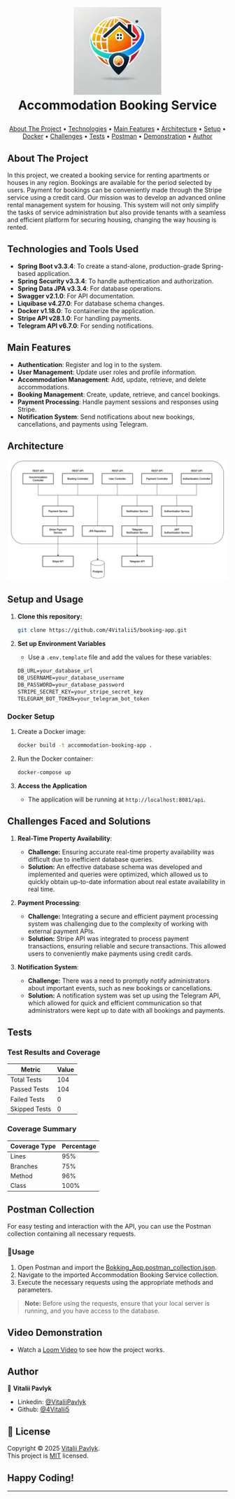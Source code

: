 <!-- LOGO -->
<br />
<h1>
<p align="center">
  <img src="src/main/resources/images/Accommodation Booking Service logo.png" alt="Project Logo" width="200"/>
  <br>Accommodation Booking Service
</h1>

<p align="center">
  <a href="#about-the-project">About The Project</a> •
  <a href="#technologies-and-tools-used">Technologies</a> •
  <a href="#main-features">Main Features</a> •
  <a href="#architecture">Architecture</a> •
  <a href="#setup-and-usage">Setup</a> •
  <a href="#docker-setup">Docker</a> •
  <a href="#challenges-faced-and-solutions">Challenges</a> •
  <a href="#tests">Tests</a> •
  <a href="#postman-collection">Postman</a> •
  <a href="#video-demonstration">Demonstration</a> •
  <a href="#author">Author</a>
</p>

## About The Project

In this project, we created a booking service for renting apartments or houses in any region. Bookings are available for the period selected by users. Payment for bookings can be conveniently made through the Stripe service using a credit card.
Our mission was to develop an advanced online rental management system for housing. This system will not only simplify the tasks of service administration but also provide tenants with a seamless and efficient platform for securing housing, changing the way housing is rented.

## Technologies and Tools Used

- **Spring Boot v3.3.4**: To create a stand-alone, production-grade Spring-based application.
- **Spring Security v3.3.4**: To handle authentication and authorization.
- **Spring Data JPA v3.3.4**: For database operations.
- **Swagger v2.1.0**: For API documentation.
- **Liquibase v4.27.0**: For database schema changes.
- **Docker v1.18.0**: To containerize the application.
- **Stripe API v28.1.0**: For handling payments.
- **Telegram API v6.7.0**: For sending notifications.

## Main Features 

- **Authentication**: Register and log in to the system. 
- **User Management**: Update user roles and profile information. 
- **Accommodation Management**: Add, update, retrieve, and delete accommodations. 
- **Booking Management**: Create, update, retrieve, and cancel bookings. 
- **Payment Processing**: Handle payment sessions and responses using Stripe. 
- **Notification System**: Send notifications about new bookings, cancellations, and payments using Telegram.

## Architecture

![Architecture](src/main/resources/images/architecture.png)

## Setup and Usage

1. **Clone this repository:**
    ```sh
    git clone https://github.com/4Vitalii5/booking-app.git
    ```
2. **Set up Environment Variables**

    - Use a `.env.template` file and add the values for these variables:
    ```plaintext
    DB_URL=your_database_url
    DB_USERNAME=your_database_username
    DB_PASSWORD=your_database_password
    STRIPE_SECRET_KEY=your_stripe_secret_key
    TELEGRAM_BOT_TOKEN=your_telegram_bot_token
    ```

### Docker Setup

1. Create a Docker image:
    ```sh
    docker build -t accommodation-booking-app .
    ```
2. Run the Docker container:
    ```sh
    docker-compose up
    ```

3. **Access the Application**

    - The application will be running at `http://localhost:8081/api`.

## Challenges Faced and Solutions

1. **Real-Time Property Availability**:

   - **Challenge:** Ensuring accurate real-time property availability was difficult due to inefficient database queries.
   - **Solution:** An effective database schema was developed and implemented and queries were optimized, which allowed
     us to quickly obtain up-to-date information about real estate availability in real time.

2. **Payment Processing**:

   - **Challenge:** Integrating a secure and efficient payment processing system was challenging due to the complexity of
     working with external payment APIs.
   - **Solution:** Stripe API was integrated to process payment transactions, ensuring reliable and secure transactions.
     This allowed users to conveniently make payments using credit cards.

3. **Notification System**:
   - **Challenge:** There was a need to promptly notify administrators about important events, such as new bookings or
     cancellations.
   - **Solution:** A notification system was set up using the Telegram API, which allowed for quick and efficient
     communication so that administrators were kept up to date with all bookings and payments.

## Tests

### Test Results and Coverage

| Metric        | Value |
|---------------|-------|
| Total Tests   | 104   |
| Passed Tests  | 104   |
| Failed Tests  | 0     |
| Skipped Tests | 0     |

### Coverage Summary

| Coverage Type | Percentage |
|---------------|------------|
| Lines         | 95%        |
| Branches      | 75%        |
| Method        | 96%        |
| Class         | 100%       |

## Postman Collection

For easy testing and interaction with the API, you can use the Postman collection containing all necessary requests.

### 🚀Usage

1. Open Postman and import the [Bokking_App.postman_collection.json](src/main/resources/postman/Booking_App.postman_collection.json).
2. Navigate to the imported Accommodation Booking Service collection.
3. Execute the necessary requests using the appropriate methods and parameters.

> **Note:** Before using the requests, ensure that your local server is running, and you have access to the database.

## Video Demonstration

- Watch a [Loom Video](https://www.loom.com/share/3f1840b2718641c2874d44f6e77dc983?sid=6fb2c9d2-f3a2-4e90-9930-e3bf8da12e19) to see how the project works.

## Author

👤 **Vitalii Pavlyk**

- Linkedin: [@VitaliiPavlyk](https://www.linkedin.com/in/vitalii-pavlyk-82b5aa1a1/)
- Github: [@4Vitalii5](https://github.com/4Vitalii5)

## 📝 License

Copyright © 2025 [Vitalii Pavlyk](https://github.com/4Vitalii5).<br />
This project is [MIT](https://github.com/4Vitalii5/booking-app/blob/631f606cff931baeebb3458c3022d033bc5466ac/LICENSE) licensed.

## Happy Coding!

---
